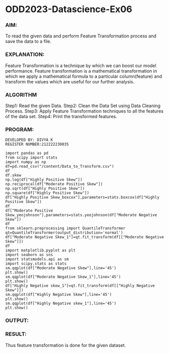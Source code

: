 # ODD2023-Datascience-Ex06
### AIM:
To read the given data and perform Feature Transformation process and save the data to a file.

### EXPLANATION:
Feature Transformation is a technique by which we can boost our model performance. Feature transformation is a mathematical transformation in which we apply a mathematical formula to a particular column(feature) and transform the values which are useful for our further analysis.

### ALGORITHM
Step1: Read the given Data.
Step2: Clean the Data Set using Data Cleaning Process.
Step3: Apply Feature Transformation techniques to all the features of the data set.
Step4: Print the transformed features.
### PROGRAM:
```
DEVELOPED BY: DIVYA K
REGISTER NUMBER:212222230035
```
```
import pandas as pd
from scipy import stats
import numpy as np
df=pd.read_csv("/content/Data_to_Transform.csv")
df
df.skew
np.log(df["Highly Positive Skew"])
np.reciprocal(df["Moderate Positive Skew"])
np.sqrt(df["Highly Positive Skew"])
np.square(df["Highly Positive Skew"])
df["Highly Positive Skew_boxcox"],parameters=stats.boxcox(df["Highly Positive Skew"])
df
df["Moderate Positive Skew_yeojohnson"],parameters=stats.yeojohnson(df["Moderate Negative Skew"])
df
from sklearn.preprocessing import QuantileTransformer
qt=QuantileTransformer(output_distribution='normal')
df["Moderate Negative Skew_1"]=qt.fit_transform(df[["Moderate Negative Skew"]])
df
import matplotlib.pyplot as plt
import seaborn as sns
import statsmodels.api as sm
import scipy.stats as stats
sm.qqplot(df["Moderate Negative Skew"],line='45')
plt.show()
sm.qqplot(df["Moderate Negative Skew_1"],line='45')
plt.show()
df["Highly Negative skew_1"]=qt.fit_transform(df[["Highly Negative Skew"]])
sm.qqplot(df["Highly Negative Skew"],line='45')
plt.show()
sm.qqplot(df["Highly Negative skew_1"],line='45')
plt.show()
```
### OUTPUT:
### RESULT:
Thus feature transformation is done for the given dataset.

































